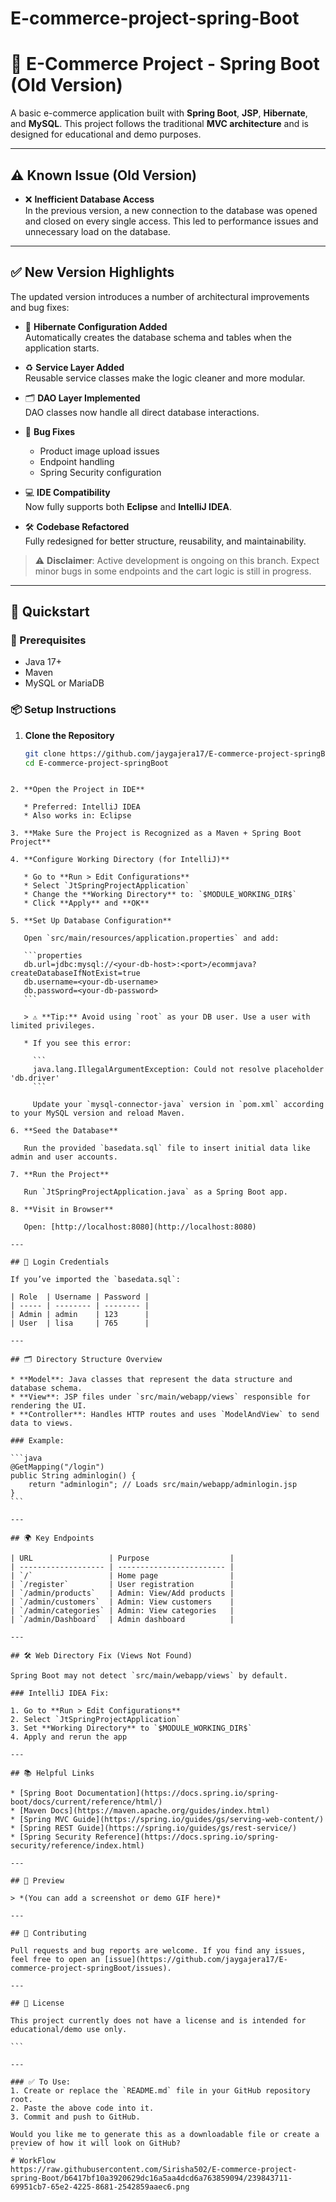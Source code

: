 # E-commerce-project-spring-Boot
# 🛒 E-Commerce Project - Spring Boot (Old Version)

A basic e-commerce application built with **Spring Boot**, **JSP**, **Hibernate**, and **MySQL**. This project follows the traditional **MVC architecture** and is designed for educational and demo purposes.

---

## ⚠️ Known Issue (Old Version)

- ❌ **Inefficient Database Access**  
  In the previous version, a new connection to the database was opened and closed on every single access. This led to performance issues and unnecessary load on the database.

---

## ✅ New Version Highlights

The updated version introduces a number of architectural improvements and bug fixes:

- 🔧 **Hibernate Configuration Added**  
  Automatically creates the database schema and tables when the application starts.

- ♻️ **Service Layer Added**  
  Reusable service classes make the logic cleaner and more modular.

- 🗂️ **DAO Layer Implemented**  
  DAO classes now handle all direct database interactions.

- 🐞 **Bug Fixes**  
  - Product image upload issues
  - Endpoint handling
  - Spring Security configuration

- 💻 **IDE Compatibility**  
  Now fully supports both **Eclipse** and **IntelliJ IDEA**.

- 🛠️ **Codebase Refactored**  
  Fully redesigned for better structure, reusability, and maintainability.

> ⚠️ **Disclaimer**: Active development is ongoing on this branch. Expect minor bugs in some endpoints and the cart logic is still in progress.

---

## 🚀 Quickstart

### 🧱 Prerequisites

- Java 17+
- Maven
- MySQL or MariaDB

### 📦 Setup Instructions

1. **Clone the Repository**
   ```bash
   git clone https://github.com/jaygajera17/E-commerce-project-springBoot.git
   cd E-commerce-project-springBoot
````

2. **Open the Project in IDE**

   * Preferred: IntelliJ IDEA
   * Also works in: Eclipse

3. **Make Sure the Project is Recognized as a Maven + Spring Boot Project**

4. **Configure Working Directory (for IntelliJ)**

   * Go to **Run > Edit Configurations**
   * Select `JtSpringProjectApplication`
   * Change the **Working Directory** to: `$MODULE_WORKING_DIR$`
   * Click **Apply** and **OK**

5. **Set Up Database Configuration**

   Open `src/main/resources/application.properties` and add:

   ```properties
   db.url=jdbc:mysql://<your-db-host>:<port>/ecommjava?createDatabaseIfNotExist=true
   db.username=<your-db-username>
   db.password=<your-db-password>
   ```

   > ⚠️ **Tip:** Avoid using `root` as your DB user. Use a user with limited privileges.

   * If you see this error:

     ```
     java.lang.IllegalArgumentException: Could not resolve placeholder 'db.driver'
     ```

     Update your `mysql-connector-java` version in `pom.xml` according to your MySQL version and reload Maven.

6. **Seed the Database**

   Run the provided `basedata.sql` file to insert initial data like admin and user accounts.

7. **Run the Project**

   Run `JtSpringProjectApplication.java` as a Spring Boot app.

8. **Visit in Browser**

   Open: [http://localhost:8080](http://localhost:8080)

---

## 🔐 Login Credentials

If you’ve imported the `basedata.sql`:

| Role  | Username | Password |
| ----- | -------- | -------- |
| Admin | admin    | 123      |
| User  | lisa     | 765      |

---

## 🗂️ Directory Structure Overview

* **Model**: Java classes that represent the data structure and database schema.
* **View**: JSP files under `src/main/webapp/views` responsible for rendering the UI.
* **Controller**: Handles HTTP routes and uses `ModelAndView` to send data to views.

### Example:

```java
@GetMapping("/login")
public String adminlogin() {
    return "adminlogin"; // Loads src/main/webapp/adminlogin.jsp
}
```

---

## 🌍 Key Endpoints

| URL                 | Purpose                  |
| ------------------- | ------------------------ |
| `/`                 | Home page                |
| `/register`         | User registration        |
| `/admin/products`   | Admin: View/Add products |
| `/admin/customers`  | Admin: View customers    |
| `/admin/categories` | Admin: View categories   |
| `/admin/Dashboard`  | Admin dashboard          |

---

## 🛠 Web Directory Fix (Views Not Found)

Spring Boot may not detect `src/main/webapp/views` by default.

### IntelliJ IDEA Fix:

1. Go to **Run > Edit Configurations**
2. Select `JtSpringProjectApplication`
3. Set **Working Directory** to `$MODULE_WORKING_DIR$`
4. Apply and rerun the app

---

## 📚 Helpful Links

* [Spring Boot Documentation](https://docs.spring.io/spring-boot/docs/current/reference/html/)
* [Maven Docs](https://maven.apache.org/guides/index.html)
* [Spring MVC Guide](https://spring.io/guides/gs/serving-web-content/)
* [Spring REST Guide](https://spring.io/guides/gs/rest-service/)
* [Spring Security Reference](https://docs.spring.io/spring-security/reference/index.html)

---

## 📸 Preview

> *(You can add a screenshot or demo GIF here)*

---

## 🤝 Contributing

Pull requests and bug reports are welcome. If you find any issues, feel free to open an [issue](https://github.com/jaygajera17/E-commerce-project-springBoot/issues).

---

## 📌 License

This project currently does not have a license and is intended for educational/demo use only.

```

---

### ✅ To Use:
1. Create or replace the `README.md` file in your GitHub repository root.
2. Paste the above code into it.
3. Commit and push to GitHub.

Would you like me to generate this as a downloadable file or create a preview of how it will look on GitHub?
```
# WorkFlow
https://raw.githubusercontent.com/Sirisha502/E-commerce-project-spring-Boot/b6417bf10a3920629dc16a5aa4dcd6a763859094/239843711-69951cb7-65e2-4225-8681-2542859aaec6.png


